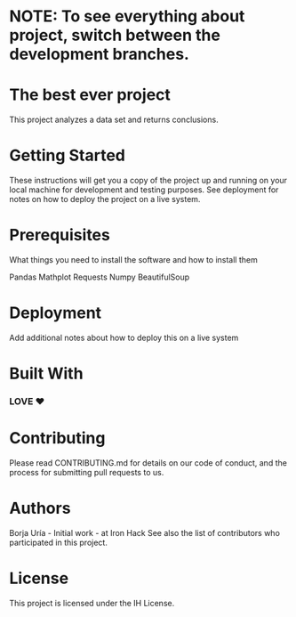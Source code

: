 
# NOTE: To see everything about project, switch between the development branches.

# The best ever project

This project analyzes a data set and returns conclusions.

# Getting Started

These instructions will get you a copy of the project up and running on your local machine for development and testing purposes. See deployment for notes on how to deploy the project on a live system.

# Prerequisites

What things you need to install the software and how to install them

Pandas
Mathplot
Requests
Numpy
BeautifulSoup

# Deployment

Add additional notes about how to deploy this on a live system

# Built With

### LOVE ❤️

# Contributing

Please read CONTRIBUTING.md for details on our code of conduct, and the process for submitting pull requests to us.

# Authors

Borja Uría - Initial work - at Iron Hack
See also the list of contributors who participated in this project.

# License

This project is licensed under the IH License.
